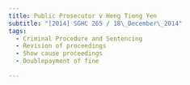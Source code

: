 ```yaml
---
title: Public Prosecutor v Heng Tieng Yen 
subtitle: "[2014] SGHC 265 / 18\_December\_2014"
tags:
  - Criminal Procedure and Sentencing
  - Revision of proceedings
  - Show cause proceedings
  - Doublepayment of fine

---
```


